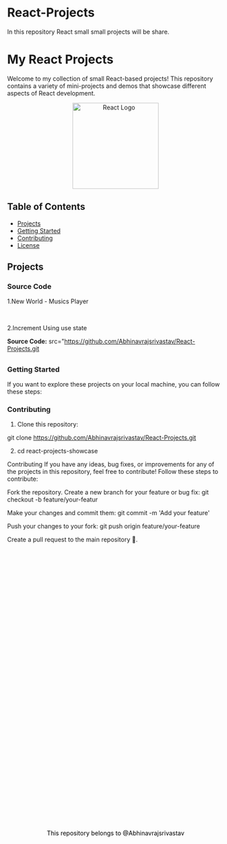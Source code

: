# React-Projects
In this repository React small small projects will be share.

# My React Projects

Welcome to my collection of small React-based projects! This repository contains a variety of mini-projects and demos that showcase different aspects of React development.

<div align="center">
  <img src="https://cdn.freebiesupply.com/logos/large/2x/react-1-logo-png-transparent.png" alt="React Logo" style="height: 200px; width: 200px;">

</div>

## Table of Contents

- [Projects](#projects)
- [Getting Started](#getting-started)
- [Contributing](#contributing)
- [License](#license)

## Projects

<h3 id="projects">Source Code</h3>

<p>1.New World - Musics Player</p><br>
<p>2.Increment Using use state</p>

**Source Code:** 
src="https://github.com/Abhinavrajsrivastav/React-Projects.git
## <h3 id="getting-started">Getting Started</h3>

If you want to explore these projects on your local machine, you can follow these steps:

<h3 id="contributing">Contributing</h3>

1. Clone this repository:
   
git clone https://github.com/Abhinavrajsrivastav/React-Projects.git

2. cd react-projects-showcase

Contributing
If you have any ideas, bug fixes, or improvements for any of the projects in this repository, feel free to contribute! Follow these steps to contribute:

Fork the repository.
Create a new branch for your feature or bug fix:
git checkout -b feature/your-featur


Make your changes and commit them:
git commit -m 'Add your feature'

Push your changes to your fork:
git push origin feature/your-feature

Create a pull request to the main repository 🚀.

<p id="licence" style="text-align: center; position: absolute; top: 50%; left: 50%; transform: translate(-50%, -50%); color: Black; font-size: bold;">This repository belongs to @Abhinavrajsrivastav</p>

